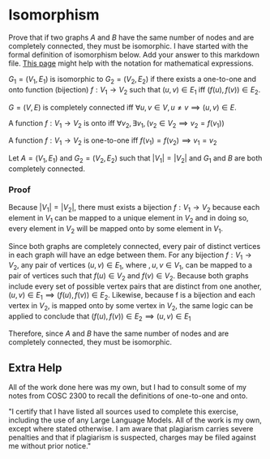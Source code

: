 # Isomorphism

Prove that if two graphs $A$ and $B$ have the same number of nodes and are
completely connected, they must be isomorphic. I have started with the formal
definition of isomorphism below. Add your answer to this markdown file. [This
page](https://docs.github.com/en/get-started/writing-on-github/working-with-advanced-formatting/writing-mathematical-expressions)
might help with the notation for mathematical expressions.

$G_1=(V_1 , E_1)$ is isomorphic to $G_2 = (V_2, E_2)$ if there exists a
one-to-one and onto function (bijection) $f: V_1 \rightarrow V_2$ such that $(u,v)
\in E_1$ iff $(f(u),f(v)) \in E_2$.

$G=(V, E)$ is completely connected iff $\forall u, v \in V, u \neq v 
\implies (u,v) \in E$.

A function $f: V_1 \rightarrow V_2$ is onto iff $\forall v_2, \exists v_1, (v_2 \in V_2 \implies v_2 = f(v_1))$

A function $f: V_1 \rightarrow V_2$ is one-to-one iff $f(v_1) = f(v_2) \implies v_1 = v_2$

Let $A=(V_1 , E_1)$ and $G_2=(V_2, E_2)$ such that $|V_1| = |V_2|$ and $G_1$ and $B$
are both completely connected. 

### Proof

Because $|V_1| = |V_2|$, there must exists a bijection $f: V_1 \rightarrow V_2$ because 
each element in $V_1$ can be mapped to a unique element in $V_2$ and in doing so, every
element in $V_2$ will be mapped onto by some element in $V_1$. 

Since both graphs are completely connected, every pair of distinct vertices in each
graph will have an edge between them. For any bijection $f: V_1 \rightarrow V_2$, any
pair of vertices $(u,v) \in E_1$, where $,u,v \in V_1$, can be mapped to a pair of vertices 
such that $f(u) \in V_2$ and $f(v) \in V_2$. Because both graphs include every set of possible 
vertex pairs that are distinct from one another, $(u,v) \in E_1 \implies (f(u),f(v)) \in E_2$.
Likewise, because f is a bijection and each vertex in $V_2$, is mapped onto by some vertex 
in $V_2$, the same logic can be applied to conclude that $(f(u),f(v)) \in E_2 \implies (u,v) 
\in E_1$

Therefore, since $A$ and $B$ have the same number of nodes and are completely connected, they 
must be isomorphic.

## Extra Help

All of the work done here was my own, but I had to consult some of my notes from COSC 2300 
to recall the definitions of one-to-one and onto. 

"I certify that I have listed all sources used to complete this exercise, 
including the use of any Large Language Models. All of the work is my own, 
except where stated otherwise. I am aware that plagiarism carries severe 
penalties and that if plagiarism is suspected, charges may be filed against 
me without prior notice."
